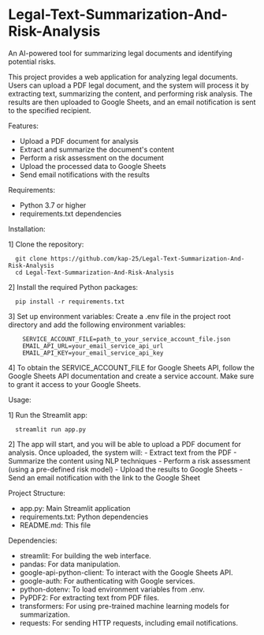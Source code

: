 # Legal-Text-Summarization-And-Risk-Analysis
An AI-powered tool for summarizing legal documents and identifying potential risks.

This project provides a web application for analyzing legal documents. Users can upload a PDF legal document, and the system will process it by extracting text, summarizing the content, and performing risk analysis. The results are then uploaded to Google Sheets, and an email notification is sent to the specified recipient.

Features:

  - Upload a PDF document for analysis
  - Extract and summarize the document's content
  - Perform a risk assessment on the document
  - Upload the processed data to Google Sheets
  - Send email notifications with the results

Requirements:

  - Python 3.7 or higher
  - requirements.txt dependencies

Installation:

  1] Clone the repository:
  
      git clone https://github.com/kap-25/Legal-Text-Summarization-And-Risk-Analysis
      cd Legal-Text-Summarization-And-Risk-Analysis

  2] Install the required Python packages:
  
      pip install -r requirements.txt

  3] Set up environment variables:
      Create a .env file in the project root directory and add the following environment variables:
      
        SERVICE_ACCOUNT_FILE=path_to_your_service_account_file.json
        EMAIL_API_URL=your_email_service_api_url
        EMAIL_API_KEY=your_email_service_api_key

  4] To obtain the SERVICE_ACCOUNT_FILE for Google Sheets API, follow the Google Sheets API documentation and create a service account. Make sure to grant it access to your Google Sheets.

Usage:

  1] Run the Streamlit app:
  
      streamlit run app.py

  2] The app will start, and you will be able to upload a PDF document for analysis. Once uploaded, the system will:
      - Extract text from the PDF
      - Summarize the content using NLP techniques
      - Perform a risk assessment (using a pre-defined risk model)
      - Upload the results to Google Sheets
      - Send an email notification with the link to the Google Sheet

Project Structure:

  - app.py: Main Streamlit application
  - requirements.txt: Python dependencies
  - README.md: This file

Dependencies:

  - streamlit: For building the web interface.
  - pandas: For data manipulation.
  - google-api-python-client: To interact with the Google Sheets API.
  - google-auth: For authenticating with Google services.
  - python-dotenv: To load environment variables from .env.
  - PyPDF2: For extracting text from PDF files.
  - transformers: For using pre-trained machine learning models for summarization.
  - requests: For sending HTTP requests, including email notifications.
